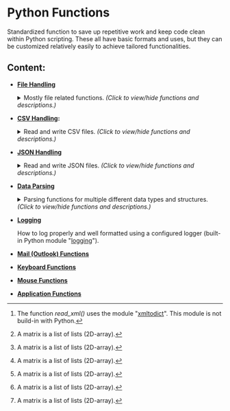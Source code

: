 # Python Functions

Standardized function to save up repetitive work and keep code clean within
Python scripting. These all have basic formats and uses, but they can be
customized relatively easily to achieve tailored functionalities.

## Content:

-   **[File Handling](file_handling.py)**

    <details>
      <summary>Mostly file related functions. <i>(Click to view/hide functions and descriptions.)</i></summary><br>

    | Function                              | Description                                                                               |
    | ------------------------------------- | ----------------------------------------------------------------------------------------- |
    | _location_check()_                    | Check if the given path exists, if not keep looping with the given delay in seconds.      |
    | _directory_selection_dialog()_        | A directory selection dialog using the TKinter filedialog UI.                             |
    | _file_selection_dialog()_             | A file selection dialog using the TKinter filedialog UI.                                  |
    | _get_all_files()_                     | Return all file paths of a given directory (even for files within sub-directories).       |
    | _get_latest_file()_                   | Return the most recent (latest) created file in a given directory.                        |
    | _get_latest_file_from_subdirectory()_ | Return the most recent (latest) created file within a sub-directory of a given directory. |
    | _read_file()_                         | Read the data from a file.                                                                |
    | _read_xml()_[^1]                      | Read the data from a XML file and return it as an ordered dictionary.                     |
    | _read_file_lines()_                   | Read the data from a file, line by line.                                                  |
    | _write_file_list()_                   | Write a list of strings to a file.                                                        |
    | _get_time_stamp()_                    | Return the current timestamp.                                                             |
    | _prompt_message()_                    | Prompt the user with a message.                                                           |

    </details>

-   **[CSV Handling](csv_functions.py):**

    <details>
      <summary>Read and write CSV files. <i>(Click to view/hide functions and descriptions.)</i></summary><br>

    | Function              | Description                                                                   |
    | --------------------- | ----------------------------------------------------------------------------- |
    | _read_csv()_          | Read the data from a CSV file into a matrix[^2].                              |
    | _write_csv()_         | Write a matrix[^2] into a CSV file.                                           |
    | _create_csv()_        | Create a CSV file with the given field names.                                 |
    | _append_csv_record()_ | Append a dictionary record to the given CSV file.                             |
    | _read_csv_records()_  | Read the records from a CSV file into a list of dictionaries.                 |
    | _example_function()_  | Example of use: Create, append and read random example records to a CSV file. |

    </details>

-   **[JSON Handling](json_functions.py)**

    <details>
      <summary>Read and write JSON files. <i>(Click to view/hide functions and descriptions.)</i></summary><br>

    | Function       | Description                      |
    | -------------- | -------------------------------- |
    | _read_json()_  | Read the data from a JSON file.  |
    | _write_json()_ | Write the data into a JSON file. |

    </details>

-   **[Data Parsing](parse_functions.py)**

    <details>
      <summary>Parsing functions for multiple different data types and structures. <i>(Click to view/hide functions and descriptions.)</i></summary><br>

    | Function             | Description                                     |
    | -------------------- | ----------------------------------------------- |
    | _string_to_list()_   | Parse a string into a list.                     |
    | _string_to_matrix()_ | Parse a string into a matrix[^2].               |
    | _matrix_to_string()_ | Parse a matrix[^2] into a string.               |
    | _matrix_to_dicts()_  | Parse a matrix[^2] into a list of dictionaries. |
    | _dicts_to_matrix()_  | Parse a list of dictionaries into a matrix[^2]. |
    | _string_to_dicts()_  | Parse a string into a list of dictionaries.     |
    | _dicts_to_string()_  | Parse a list of dictionaries into a string.     |

    </details>

-   **[Logging](log_example.py)**

    How to log properly and well formatted using a configured logger (built-in Python module "[logging](https://docs.python.org/3/library/logging.html)").

-   **[Mail (Outlook) Functions](outlook.py)**

-   **[Keyboard Functions](Keyboard)**

-   **[Mouse Functions](Mouse)**

-   **[Application Functions](Application)**

[^1]: The function _read_xml()_ uses the module "[xmltodict](https://pypi.org/project/xmltodict/)". This module is not build-in with Python.
[^2]: A matrix is a list of lists (2D-array).
